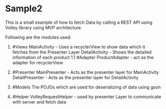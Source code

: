 # Sample2

This is a small example of how to fetch Data by calling a REST API using Volley library using MVP architecture.

Following are the modules used:
1. #Views
	MainActivity - Uses a recyclerView to show data which it fetches from the Presenter Layer
	DetailActivity - Shows the detailed information of each product
1.1 #Adapter
	ProductAdapter - act as the adapter for recyclerView

2. #Presenter
	MainPresenter - Acts as the presenter layer for MainActivity
	DetailPresenter - Acts as the presenter layer for DetailActivity

3. #Models
	The POJOs which are used for deserializing of data using gson

4. #Helper
	VolleyRequestHelper - used by presenter Layer to communicate with server and fetch data

